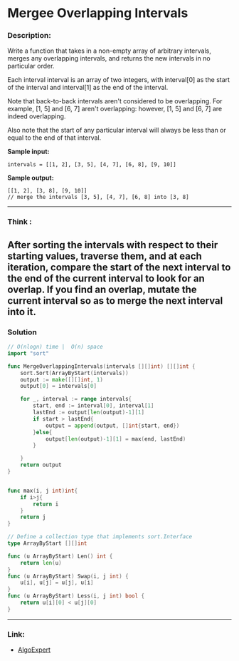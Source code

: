 # Mergee Overlapping Intervals

### Description:  
Write a function that takes in a non-empty array of arbitrary intervals, merges any overlapping intervals, and returns the
new intervals in no particular order.

Each interval interval is an array of two integers, with interval[0] as the start of the interval and interval[1]
as the end of the interval.

Note that back-to-back intervals aren't considered to be overlapping. For example, [1, 5] and [6, 7] aren't
overlapping: however, [1, 5] and [6, 7] are indeed overlapping.

Also note that the start of any particular interval will always be less than or equal to the end of that interval.

**Sample input:**  
```
intervals = [[1, 2], [3, 5], [4, 7], [6, 8], [9, 10]]
```

**Sample output:**  
```
[[1, 2], [3, 8], [9, 10]]
// merge the intervals [3, 5], [4, 7], [6, 8] into [3, 8]
```


---
### Think :
After sorting the intervals with respect to their starting values, traverse them, and at each iteration, compare the start of the next interval to the end of the current interval to look for an overlap. If you find an overlap, mutate the current interval so as to merge the next interval into it.
---
### Solution
```go
// O(nlogn) time |  O(n) space
import "sort"

func MergeOverlappingIntervals(intervals [][]int) [][]int {
	sort.Sort(ArrayByStart(intervals))
	output := make([][]int, 1)
	output[0] = intervals[0]

	for _, interval := range intervals{
		start, end := interval[0], interval[1]
		lastEnd := output[len(output)-1][1]
		if start > lastEnd{
			output = append(output, []int{start, end})
		}else{
			output[len(output)-1][1] = max(end, lastEnd)
		}

	}
	return output
}


func max(i, j int)int{
	if i>j{
		return i
	}
	return j
}

// Define a collection type that implements sort.Interface
type ArrayByStart [][]int

func (u ArrayByStart) Len() int {
	return len(u)
}
func (u ArrayByStart) Swap(i, j int) {
	u[i], u[j] = u[j], u[i]
}
func (u ArrayByStart) Less(i, j int) bool {
	return u[i][0] < u[j][0]
}

```




---

### Link:  
- [AlgoExpert](https://www.algoexpert.io/questions/merge-overlapping-intervals)